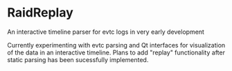 # RaidReplay
An interactive timeline parser for evtc logs in very early development

Currently experimenting with evtc parsing and Qt interfaces for visualization of the data in an interactive timeline.
Plans to add "replay" functionality after static parsing has been sucessfully implemented.
